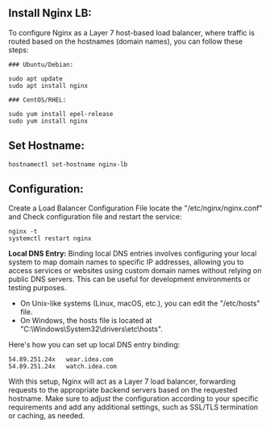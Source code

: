 
## Install Nginx LB:

To configure Nginx as a Layer 7 host-based load balancer, where traffic is routed based on the hostnames (domain names), you can follow these steps:


```
### Ubuntu/Debian:

sudo apt update
sudo apt install nginx
```


```
### CentOS/RHEL:

sudo yum install epel-release
sudo yum install nginx
```


## Set Hostname:

```
hostnamectl set-hostname nginx-lb
```


## Configuration:

Create a Load Balancer Configuration File locate the "/etc/nginx/nginx.conf" and Check configuration file and restart the service:

```
nginx -t
systemctl restart nginx
```


**Local DNS Entry:**
Binding local DNS entries involves configuring your local system to map domain names to specific IP addresses, allowing you to access services or websites using custom domain names without relying on public DNS servers. This can be useful for development environments or testing purposes. 

- On Unix-like systems (Linux, macOS, etc.), you can edit the "/etc/hosts" file.
- On Windows, the hosts file is located at "C:\Windows\System32\drivers\etc\hosts".

Here's how you can set up local DNS entry binding:

```
54.89.251.24x	wear.idea.com
54.89.251.24x	watch.idea.com
```


With this setup, Nginx will act as a Layer 7 load balancer, forwarding requests to the appropriate backend servers based on the requested hostname. Make sure to adjust the configuration according to your specific requirements and add any additional settings, such as SSL/TLS termination or caching, as needed.


